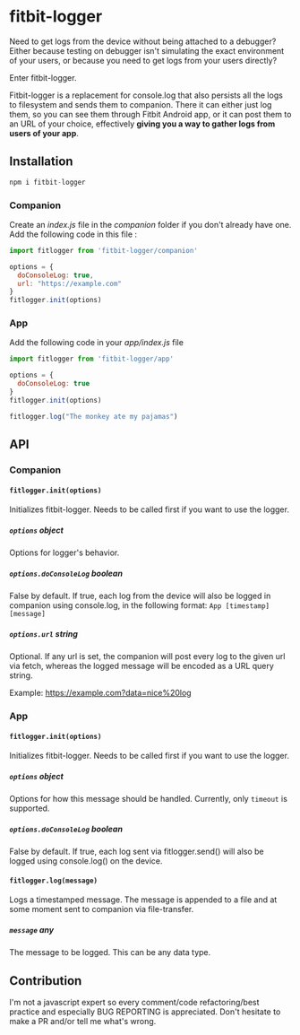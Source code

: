 # fitbit-logger

Need to get logs from the device without being attached to a debugger? Either because testing on debugger isn't simulating the exact environment of your users, or because you need to get logs from your users directly?

Enter fitbit-logger.

Fitbit-logger is a replacement for console.log that also persists all the logs to filesystem and sends them to companion. There it can either just log them, so you can see them through Fitbit Android app, or it can post them to an URL of your choice, effectively **giving you a way to gather logs from users of your app**.

## Installation

```javascript
npm i fitbit-logger
```

### Companion

Create an *index.js* file in the *companion* folder if you don't already have one.
Add the following code in this file :

```javascript
import fitlogger from 'fitbit-logger/companion'

options = {
  doConsoleLog: true,
  url: "https://example.com"
}
fitlogger.init(options)
```

### App

Add the following code in your *app/index.js* file

```javascript
import fitlogger from 'fitbit-logger/app'

options = {
  doConsoleLog: true
}
fitlogger.init(options)

fitlogger.log("The monkey ate my pajamas")

```

## API

### Companion
#### `fitlogger.init(options)`
Initializes fitbit-logger. Needs to be called first if you want to use the logger.
##### `options` **object**
Options for logger's behavior.
##### `options.doConsoleLog` **boolean**
False by default.
If true, each log from the device will also be logged in companion using console.log, in the following format:
`App [timestamp] [message]`

##### `options.url` **string**
Optional.
If any url is set, the companion will post every log to the given url via fetch, whereas the logged message will be encoded as a URL query string.

Example: https://example.com?data=nice%20log

### App
#### `fitlogger.init(options)`
Initializes fitbit-logger. Needs to be called first if you want to use the logger.
##### `options` **object**
Options for how this message should be handled. Currently, only `timeout` is supported.
##### `options.doConsoleLog` **boolean**
False by default.
If true, each log sent via fitlogger.send() will also be logged using console.log() on the device.

#### `fitlogger.log(message)`
Logs a timestamped message.
The message is appended to a file and at some moment sent to companion via file-transfer.
##### `message` **any**
The message to be logged. This can be any data type.


## Contribution

I'm not a javascript expert so every comment/code refactoring/best practice and especially BUG REPORTING is appreciated. Don't hesitate to make a PR and/or tell me what's wrong.